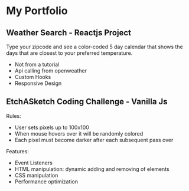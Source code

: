 # My Portfolio

## Weather Search - Reactjs Project

Type your zipcode and see a color-coded 5 day calendar that shows the days that are closest to your preferred temperature.

- Not from a tutorial
- Api calling from openweather
- Custom Hooks
- Responsive Design

## EtchASketch Coding Challenge - Vanilla Js

Rules:

- User sets pixels up to 100x100
- When mouse hovers over it will be randomly colored
- Each pixel must become darker after each subsequent pass over

Features:

- Event Listeners
- HTML manipulation: dynamic adding and removing of elements
- CSS manipulation
- Performance optimization
